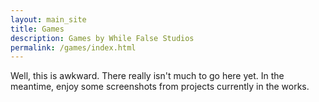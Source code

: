 ```yaml
---
layout: main_site
title: Games
description: Games by While False Studios
permalink: /games/index.html
---
```


Well, this is awkward. There really isn't much to go here yet. In the meantime, enjoy some screenshots from projects currently in the works.

<div is="wfs-gallery" images='{"images":["/images/game-media/bec-beach1.jpg", "/images/game-media/bec-brutal1.jpg", "/images/game-media/bec-brutal3.jpg", "/images/game-media/bec-rig1.jpg", "/images/game-media/bec-rig2.jpg", "/images/game-media/bec-sphere1.jpg", "/images/game-media/bec-genocide1.jpg", "/images/game-media/bec-genocide2.jpg", "/images/game-media/bec-warehouse1.jpg", "/images/game-media/bec-fanart.jpg"]}'></div>

<br>
